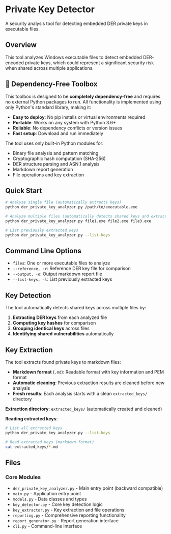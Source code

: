 # Private Key Detector

A security analysis tool for detecting embedded DER private keys in executable files.

## Overview

This tool analyzes Windows executable files to detect embedded DER-encoded private keys, which could represent a significant security risk when shared across multiple applications.

## 🚀 Dependency-Free Toolbox

This toolbox is designed to be **completely dependency-free** and requires no external Python packages to run. All functionality is implemented using only Python's standard library, making it:

- **Easy to deploy**: No pip installs or virtual environments required
- **Portable**: Works on any system with Python 3.6+
- **Reliable**: No dependency conflicts or version issues
- **Fast setup**: Download and run immediately

The tool uses only built-in Python modules for:
- Binary file analysis and pattern matching
- Cryptographic hash computation (SHA-256)
- DER structure parsing and ASN.1 analysis
- Markdown report generation
- File operations and key extraction

## Quick Start

```bash
# Analyze single file (automatically extracts keys)
python der_private_key_analyzer.py /path/to/executable.exe

# Analyze multiple files (automatically detects shared keys and extracts)
python der_private_key_analyzer.py file1.exe file2.exe file3.exe

# List previously extracted keys
python der_private_key_analyzer.py --list-keys
```

## Command Line Options

- `files`: One or more executable files to analyze
- `--reference, -r`: Reference DER key file for comparison
- `--output, -o`: Output markdown report file
- `--list-keys, -l`: List previously extracted keys

## Key Detection

The tool automatically detects shared keys across multiple files by:

1. **Extracting DER keys** from each analyzed file
2. **Computing key hashes** for comparison
3. **Grouping identical keys** across files
4. **Identifying shared vulnerabilities** automatically

## Key Extraction

The tool extracts found private keys to markdown files:

- **Markdown format** (`.md`): Readable format with key information and PEM format
- **Automatic cleaning**: Previous extraction results are cleaned before new analysis
- **Fresh results**: Each analysis starts with a clean `extracted_keys/` directory

**Extraction directory**: `extracted_keys/` (automatically created and cleaned)

**Reading extracted keys**:
```bash
# List all extracted keys
python der_private_key_analyzer.py --list-keys

# Read extracted keys (markdown format)
cat extracted_keys/*.md
```

## Files

### Core Modules
- `der_private_key_analyzer.py` - Main entry point (backward compatible)
- `main.py` - Application entry point
- `models.py` - Data classes and types
- `key_detector.py` - Core key detection logic
- `key_extractor.py` - Key extraction and file operations
- `reporting.py` - Comprehensive reporting functionality
- `report_generator.py` - Report generation interface
- `cli.py` - Command-line interface
